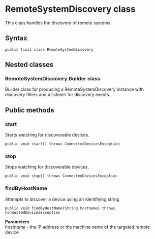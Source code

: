 # RemoteSystemDiscovery class
This class handles the discovery of remote systems.

## Syntax
`public final class RemoteSystemDiscovery`

## Nested classes

### RemoteSystemDiscovery.Builder class
Builder class for producing a RemoteSystemDiscovery instance with discovery filters and a listener for discovery events.

## Public methods

### start
Starts watching for discoverable devices.

`public void start() throws ConnectedDevicesException`

### stop
Stops watching for discoverable devices.

`public void stop() throws ConnectedDevicesException`

### findByHostName
Attempts to discover a device using an identifying string

`public void findByHostName(String hostname) throws ConnectedDevicesException`

**Parameters**  
*hostname* - the IP address or the machine name of the targeted remote device
